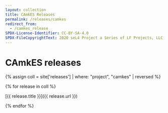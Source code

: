 ```yaml
---
layout: collection
title: CAmkES Releases
permalink: /releases/camkes
redirect_from:
  - /camkes_release
SPDX-License-Identifier: CC-BY-SA-4.0
SPDX-FileCopyrightText: 2020 seL4 Project a Series of LF Projects, LLC.
---
```

# CAmkES releases
{% assign coll = site['releases'] | where: "project", "camkes" | reversed %}

{% for release in coll  %}

[{{ release.title }}]({{ release.url }})

{% endfor %}
